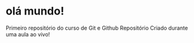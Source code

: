 # olá mundo!
 Primeiro repositório do curso de Git e Github
 Repositório Criado durante uma aula ao vivo!